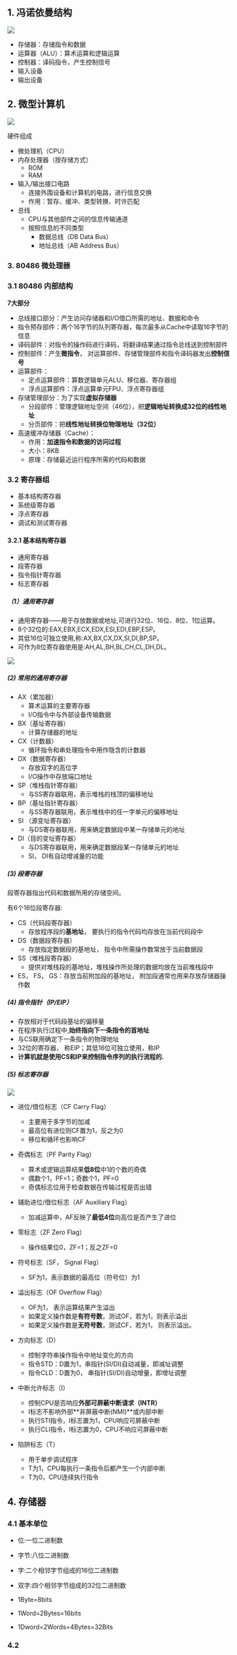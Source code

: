 ## 1. 冯诺依曼结构

![](https://wiki.jsswsq.com/images/5/52/8.3.1.png)

- 存储器：存储指令和数据
- 运算器（ALU）：算术运算和逻辑运算
- 控制器：译码指令，产生控制信号
- 输入设备
- 输出设备

## 2. 微型计算机

![](https://img-blog.csdn.net/20180615102719354?watermark/2/text/aHR0cHM6Ly9ibG9nLmNzZG4ubmV0L0szNDZLMzQ2/font/5a6L5L2T/fontsize/400/fill/I0JBQkFCMA==/dissolve/70)

硬件组成

- 微处理机（CPU）
- 内存处理器（按存储方式）
  - ROM
  - RAM
- 输入/输出接口电路
  - 连接外围设备和计算机的电路，进行信息交换
  - 作用：暂存、缓冲、类型转换、时许匹配
- 总线
  - CPU与其他部件之间的信息传输通道
  - 按照信息的不同类型
    - 数据总线（DB Data Bus）
    - 地址总线（AB  Address Bus）

### 3. 80486 微处理器

### 3.1 80486 内部结构

**7大部分**

- 总线接口部分：产生访问存储器和I/O借口所需的地址、数据和命令
- 指令预存部件：两个16字节的队列寄存器，每次最多从Cache中读取16字节的信息
- 译码部件：对指令的操作码进行译码，将翻译结果通过指令总线送到控制部件
- 控制部件：产生**微指令**， 对运算部件、存储管理部件和指令译码器发出**控制信号**
- 运算部件：
  - 定点运算部件：算数逻辑单元ALU、移位器、寄存器组
  - 浮点运算部件：浮点运算单元FPU、浮点寄存器组
- 存储管理部分：为了实现**虚拟存储器**
  - 分段部件：管理逻辑地址空间（46位），把**逻辑地址转换成32位的线性地址**
  - 分页部件：把**线性地址转换位物理地址（32位）**
- 高速缓冲存储器（Cache）：
  - 作用：**加速指令和数据的访问过程**
  - 大小：8KB
  - 原理：存储最近运行程序所需的代码和数据



### 3.2 寄存器组

- 基本结构寄存器
- 系统级寄存器
- 浮点寄存器
- 调试和测试寄存器



####  3.2.1 基本结构寄存器

- 通用寄存器
- 段寄存器
- 指令指针寄存器
- 标志寄存器

##### （1）通用寄存器

- 通用寄存器——用于存放数据或地址,可进行32位、16位、8位、1位运算。
- 8个32位的:EAX,EBX,ECX,EDX,ESI,EDI,EBP,ESP。
- 其低16位可独立使用,称:AX,BX,CX,DX,SI,DI,BP,SP。
- 可作为8位寄存器使用是:AH,AL,BH,BL,CH,CL,DH,DL。

![](../pic/3_2_1.png)



##### (2) 常用的通用寄存器

- AX（累加器）
  - 算术运算的主要寄存器
  - I/O指令中与外部设备传输数据
- BX（基址寄存器）
  - 计算存储器的地址
- CX（计数器）
  - 循环指令和串处理指令中用作隐含的计数器
- DX（数据寄存器）
  - 存放双字的高位字
  - I/O操作中存放端口地址
- SP（堆栈指针寄存器）
  - 与SS寄存器联用，表示堆栈的栈顶的偏移地址
- BP（基址指针寄存器）
  - 与SS寄存器联用，表示堆栈中的任一字单元的偏移地址
- SI （源变址寄存器）
  - 与DS寄存器联用，用来确定数据段中某一存储单元的地址
- DI（目的变址寄存器）
  - 与DS寄存器联用，用来确定数据段某一存储单元的地址
  - SI， DI有自动增减量的功能



##### (3) 段寄存器

段寄存器指出代码和数据所用的存储空间。

有6个16位段寄存器:

- CS（代码段寄存器）
  - 存放程序段的**基地址**， 要执行的指令代码均存放在当前代码段中
- DS（数据段寄存器）
  - 存放指定数据段的基地址， 指令中所需操作数常放于当前数据段
- SS（堆栈段寄存器）
  - 提供对堆栈段的基地址，堆栈操作所处理的数据均放在当前堆栈段中
- ES， FS， GS：存放当前附加段的基地址， 附加段通常也用来存放存储器操作数



##### (4) 指令指针（IP/EIP）
- 存放相对于代码段基址的偏移量
- 在程序执行过程中,**始终指向下一条指令的首地址**
- 与CS联用确定下一条指令的物理地址
- 32位的寄存器， 称EIP；其低16位可独立使用，称IP
- **计算机就是使用CS和IP来控制指令序列的执行流程的.**



##### (5) 标志寄存器

![](../pic/3_2_5.png)

- 进位/借位标志（CF Carry Flag）
  - 主要用于多字节的加减
  - 最高位有进位则CF置为1，反之为0
  - 移位和循环也影响CF
- 奇偶标志（PF Parity Flag）
  - 算术或逻辑运算结果**低8位**中1的个数的奇偶
  - 偶数个1，PF=1；奇数个1，PF=0
  - 奇偶标志位用于检查数据在传输过程是否出错
- 辅助进位/借位标志（AF Auxiliary Flag）
  - 加减运算中，AF反映了**最低4位**向高位是否产生了进位
- 零标志（ZF Zero Flag）
  - 操作结果位0，ZF=1；反之ZF=0
- 符号标志（SF， Signal Flag）
  - SF为1，表示数据的最高位（符号位）为1
- 溢出标志（OF Overflow Flag）
  - OF为1， 表示运算结果产生溢出
  - 如果定义操作数是**有符号数**，测试OF，若为1，则表示溢出
  - 如果定义操作数是**无符号数**，测试CF，若为1， 则表示溢出。

- 方向标志（D）
  - 控制字符串操作指令中地址变化的方向
  - 指令STD：D置为1，串指针(SI/DI)自动减量，即减址调整
  - 指令CLD：D置为0， 串指针(SI/DI)自动增量，即增址调整

- 中断允许标志（I）
  - 控制CPU是否响应**外部可屏蔽中断请求（INTR）**
  - I标志不影响外部**非屏蔽中断(NMI)**或内部中断
  - 执行STI指令，I标志置为1，CPU响应可屏蔽中断
  - 执行CLI指令，I标志置为0，CPU不响应可屏蔽中断
- 陷阱标志（T）
  - 用于单步调试程序
  - T为1，CPU每执行一条指令后都产生一个内部中断
  - T为0，CPU连续执行指令



## 4. 存储器

### 4.1 基本单位

- 位:一位二进制数
- 字节:八位二进制数
- 字:二个相邻字节组成的16位二进制数
- 双字:四个相邻字节组成的32位二进制数



- 1Byte=8bits
- 1Word=2Bytes=16bits
-  1Dword=2Words=4Bytes=32Bits



### 4.2 